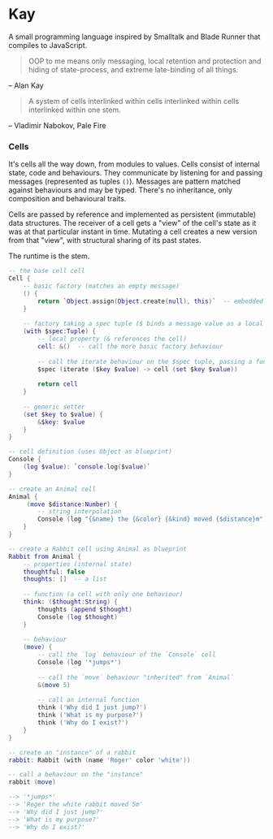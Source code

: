 # Kay

A small programming language inspired by Smalltalk and Blade Runner that compiles to JavaScript.

> OOP to me means only messaging, local retention and protection and hiding of state-process, and extreme late-binding of all things.

– Alan Kay

> A system of cells interlinked within cells interlinked within cells interlinked within one stem.

– Vladimir Nabokov, Pale Fire


### Cells

It's cells all the way down, from modules to values. Cells consist of internal state, code and behaviours. They communicate by listening for and passing messages (represented as tuples `()`). Messages are pattern matched against behaviours and may be typed. There's no inheritance, only composition and behavioural traits.

Cells are passed by reference and implemented as persistent (immutable) data structures. The receiver of a cell gets a "view" of the cell's state as it was at that particular instant in time. Mutating a cell creates a new version from that "view", with structural sharing of its past states.

The runtime is the stem.

```lua
-- the base cell cell
Cell {
    -- basic factory (matches an empty message)
    () {
        return `Object.assign(Object.create(null), this)`  -- embedded ECMAScript
    }
    
    -- factory taking a spec tuple ($ binds a message value as a local name)
    (with $spec:Tuple) {
        -- local property (& references the cell)
        cell: &()  -- call the more basic factory behaviour
        
        -- call the iterate behaviour on the $spec tuple, passing a function to iterate its elements
        $spec (iterate ($key $value) -> cell (set $key $value))
        
        return cell
    }
    
    -- generic setter
    (set $key to $value) {
        &$key: $value
    }
}

-- cell definition (uses Object as blueprint)
Console {
    (log $value): `console.log($value)`
}

-- create an Animal cell
Animal {
     (move $distance:Number) {
        -- string interpolation
        Console (log "{&name} the {&color} {&kind} moved {$distance}m")
    }
}

-- create a Rabbit cell using Animal as blueprint
Rabbit from Animal {
    -- properties (internal state)
    thoughtful: false
    thoughts: []  -- a list
    
    -- function (a cell with only one behaviour)
    think: ($thought:String) {
        thoughts (append $thought)
        Console (log $thought)
    }
    
    -- behaviour
    (move) {
        -- call the `log` behaviour of the `Console` cell
        Console (log '*jumps*')
        
        -- call the `move` behaviour "inherited" from `Animal`
        &(move 5)
        
        -- call an internal function
        think ('Why did I just jump?')
        think ('What is my purpose?')
        think ('Why do I exist?')
    }
}

-- create an "instance" of a rabbit
rabbit: Rabbit (with (name 'Roger' color 'white'))

-- call a behaviour on the "instance"
rabbit (move)

--> '*jumps*'
--> 'Roger the white rabbit moved 5m'
--> 'Why did I just jump?'
--> 'What is my purpose?'
--> 'Why do I exist?'
```

